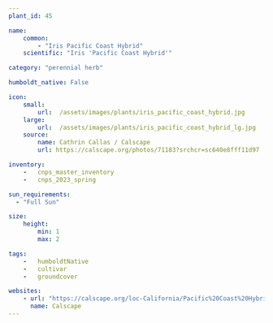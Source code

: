 ```yaml
---
plant_id: 45

name: 
    common: 
        - "Iris Pacific Coast Hybrid"  
    scientific: "Iris 'Pacific Coast Hybrid'" 

category: "perennial herb"

humboldt_native: False

icon: 
    small: 
        url:  /assets/images/plants/iris_pacific_coast_hybrid.jpg  
    large: 
        url:  /assets/images/plants/iris_pacific_coast_hybrid_lg.jpg  
    source: 
        name: Cathrin Callas / Calscape 
        url: https://calscape.org/photos/71183?srchcr=sc640e8fff11d97

inventory: 
    -   cnps_master_inventory
    -   cnps_2023_spring

sun_requirements:
  - "Full Sun"

size:
    height: 
        min: 1
        max: 2

tags:  
    -   humboldtNative
    -   cultivar
    -   groundcover

websites:
    - url: "https://calscape.org/loc-California/Pacific%20Coast%20Hybrid%20Iris%20(Iris%20%27Pacific%20Coast%20Hybrid%27)"
      name: Calscape
---
```



